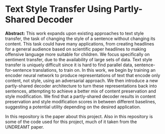 # Text Style Transfer Using Partly-Shared Decoder

**Abstract:**
This work expands upon existing approaches to text style transfer, the task of changing the style of a sentence without changing its content. This task could have many applications, from creating headlines for a general audience based on scientific paper headlines to making offensive language more suitable for children. We focus specifically on sentiment transfer, due to the availability of large sets of data. Text style transfer is uniquely difficult since it is hard to find parallel data, sentence-for-sentence translations, to train on. In this work, we begin by training an encoder neural network to produce representations of text that encode only content, not style, using an adversarial approach. We then introduce a new partly-shared decoder architecture to turn these representations back into sentences, attempting to achieve a better mix of content preservation and style modification. We find that a partly-shared decoder results in content preservation and style modification scores in between different baselines, suggesting a potential utility depending on the desired application.

In this repository is the paper about this project. Also in this repository is some of the code used for this project, much of it taken from the UNDREAMT paper.
